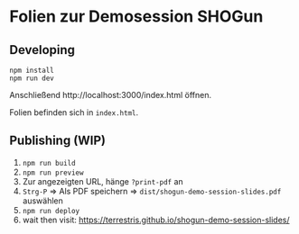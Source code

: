 # Folien zur Demosession SHOGun

## Developing

```
npm install
npm run dev
```

Anschließend http://localhost:3000/index.html öffnen.

Folien befinden sich in `index.html`.

## Publishing (WIP)

1. `npm run build`
2. `npm run preview`
3. Zur angezeigten URL, hänge `?print-pdf` an
4. `Strg-P` => Als PDF speichern => `dist/shogun-demo-session-slides.pdf` auswählen
5. `npm run deploy`
6. wait then visit: https://terrestris.github.io/shogun-demo-session-slides/


